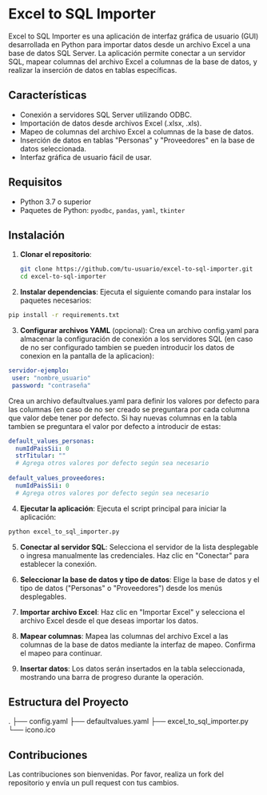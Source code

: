 # Excel to SQL Importer

Excel to SQL Importer es una aplicación de interfaz gráfica de usuario (GUI) desarrollada en Python para importar datos desde un archivo Excel a una base de datos SQL Server. La aplicación permite conectar a un servidor SQL, mapear columnas del archivo Excel a columnas de la base de datos, y realizar la inserción de datos en tablas específicas.

## Características

- Conexión a servidores SQL Server utilizando ODBC.
- Importación de datos desde archivos Excel (.xlsx, .xls).
- Mapeo de columnas del archivo Excel a columnas de la base de datos.
- Inserción de datos en tablas "Personas" y "Proveedores" en la base de datos seleccionada.
- Interfaz gráfica de usuario fácil de usar.

## Requisitos

- Python 3.7 o superior
- Paquetes de Python: `pyodbc`, `pandas`, `yaml`, `tkinter`

## Instalación

1. **Clonar el repositorio**:  
   ```bash
   git clone https://github.com/tu-usuario/excel-to-sql-importer.git
   cd excel-to-sql-importer

2. **Instalar dependencias**:
Ejecuta el siguiente comando para instalar los paquetes necesarios:

```bash
pip install -r requirements.txt
```

3. **Configurar archivos YAML** (opcional):
Crea un archivo config.yaml para almacenar la configuración de conexión a los servidores SQL (en caso de no ser configurado tambien se pueden introducir los datos de conexion en la pantalla de la aplicacion):

 ```yaml
servidor-ejemplo:
  user: "nombre_usuario"
  password: "contraseña"
```
Crea un archivo defaultvalues.yaml para definir los valores por defecto para las columnas (en caso de no ser creado se preguntara por cada columna que valor debe tener por defecto. Si hay nuevas columnas en la tabla tambien se preguntara el valor por defecto a introducir de estas:

```yaml
default_values_personas:
  numIdPaisSii: 0
  strTitular: ""
  # Agrega otros valores por defecto según sea necesario
 
default_values_proveedores:
  numIdPaisSii: 0
  # Agrega otros valores por defecto según sea necesario
```

4. **Ejecutar la aplicación**:
Ejecuta el script principal para iniciar la aplicación:
```bash
python excel_to_sql_importer.py
```

5. **Conectar al servidor SQL**:
Selecciona el servidor de la lista desplegable o ingresa manualmente las credenciales.
Haz clic en "Conectar" para establecer la conexión.

6. **Seleccionar la base de datos y tipo de datos**:
Elige la base de datos y el tipo de datos ("Personas" o "Proveedores") desde los menús desplegables.

7. **Importar archivo Excel**:
Haz clic en "Importar Excel" y selecciona el archivo Excel desde el que deseas importar los datos.

8. **Mapear columnas**:
Mapea las columnas del archivo Excel a las columnas de la base de datos mediante la interfaz de mapeo.
Confirma el mapeo para continuar.

9. **Insertar datos**:
Los datos serán insertados en la tabla seleccionada, mostrando una barra de progreso durante la operación.

## Estructura del Proyecto
.
├── config.yaml
├── defaultvalues.yaml
├── excel_to_sql_importer.py
└── icono.ico

## Contribuciones
Las contribuciones son bienvenidas. Por favor, realiza un fork del repositorio y envía un pull request con tus cambios.
